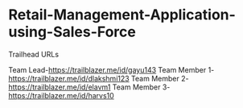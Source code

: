 # Retail-Management-Application-using-Sales-Force

Trailhead URLs

Team Lead-https://trailblazer.me/id/gayu143
Team Member 1-https://trailblazer.me/id/dlakshmi123
Team Member 2-https://trailblazer.me/id/elavm1
Team Member 3-https://trailblazer.me/id/harvs10 
